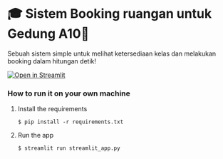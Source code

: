 # 🎓 Sistem Booking ruangan untuk Gedung A10🏫

Sebuah sistem simple untuk melihat ketersediaan kelas dan melakukan booking dalam hitungan detik!

[![Open in Streamlit](https://static.streamlit.io/badges/streamlit_badge_black_white.svg)](https://blank-app-template.streamlit.app/)

### How to run it on your own machine

1. Install the requirements

   ```
   $ pip install -r requirements.txt
   ```

2. Run the app

   ```
   $ streamlit run streamlit_app.py
   ```
